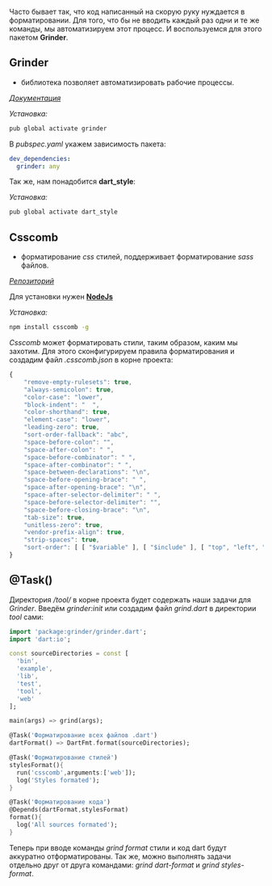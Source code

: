 Часто бывает так, что код написанный на скорую руку нуждается в форматировании. Для того, что бы не вводить каждый раз одни и те же команды, мы автоматизируем этот процесс. И воспользуемся для этого пакетом **Grinder**.

## Grinder
 - библиотека позволяет автоматизировать рабочие процессы.

[*Документация*](http://www.dartdocs.org/documentation/grinder/0.7.2/index.html#grinder)

*Установка:*
```bash
pub global activate grinder
```

В *pubspec.yaml* укажем зависимость пакета:

```yaml
dev_dependencies:
  grinder: any
```

Так же, нам понадобится **dart_style**:

*Установка:*
```bash
pub global activate dart_style
```

## Csscomb
 - форматирование *css* стилей, поддерживает форматирование *sass* файлов.

[*Репозиторий*](https://github.com/csscomb/csscomb.js)

Для установки нужен [**NodeJs**](https://nodejs.org/)

*Установка:*
```bash
npm install csscomb -g
```

*Csscomb* может форматировать стили, таким образом, каким мы захотим. Для этого сконфигурируем правила форматирования и создадим файл *.csscomb.json* в корне проекта:

```javascript
{
    "remove-empty-rulesets": true,
    "always-semicolon": true,
    "color-case": "lower",
    "block-indent": "  ",
    "color-shorthand": true,
    "element-case": "lower",
    "leading-zero": true,
    "sort-order-fallback": "abc",
    "space-before-colon": "",
    "space-after-colon": " ",
    "space-before-combinator": " ",
    "space-after-combinator": " ",
    "space-between-declarations": "\n",
    "space-before-opening-brace": " ",
    "space-after-opening-brace": "\n",
    "space-after-selector-delimiter": " ",
    "space-before-selector-delimiter": "",
    "space-before-closing-brace": "\n",
    "tab-size": true,
    "unitless-zero": true,
    "vendor-prefix-align": true,
    "strip-spaces": true,
    "sort-order": [ [ "$variable" ], [ "$include" ], [ "top", "left", "right","bottom" ], [ "margin", "padding" ], [ "border", "background" ] ]
}
```

## @Task()

Директория */tool/* в корне проекта будет содержать наши задачи для *Grinder*. Введём *grinder:init* или создадим файл *grind.dart* в директории *tool* сами:

```dart
import 'package:grinder/grinder.dart';
import 'dart:io';

const sourceDirectories = const [
  'bin',
  'example',
  'lib',
  'test',
  'tool',
  'web'
];

main(args) => grind(args);

@Task('Форматирование всех файлов .dart')
dartFormat() => DartFmt.format(sourceDirectories);

@Task('Форматирование стилей')
stylesFormat(){
  run('csscomb',arguments:['web']);
  log('Styles formated');
}

@Task('Форматирование кода')
@Depends(dartFormat,stylesFormat)
format(){
  log('All sources formated');
}

```

Теперь при вводе команды *grind format* стили и код dart будут аккуратно отформатированы. Так же, можно выполнять задачи отдельно друг от друга командами: *grind dart-format* и *grind styles-format*.